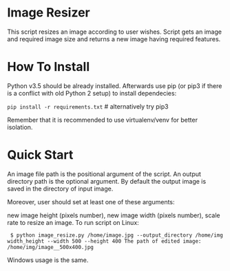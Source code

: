 # Image Resizer

This script resizes an image according to user wishes. Script gets an image and required image size and returns a new image having required features.

# How To Install
Python v3.5 should be already installed. Afterwards use pip (or pip3 if there is a conflict with old Python 2 setup) to install dependecies:

`
pip install -r requirements.txt `  # alternatively try pip3

Remember that it is recommended to use virtualenv/venv for better isolation.

# Quick Start
An image file path is the positional argument of the script. An output directory path is the optional argument. By default the output image is saved in the directory of input image.

Moreover, user should set at least one of these arguments:

new image height (pixels number),
new image width (pixels number),
scale rate to resize an image.
To run script on Linux:

`
$ python image_resize.py /home/image.jpg --output_directory /home/img width_height --width 500 --height 400
The path of edited image: /home/img/image__500x400.jpg`

Windows usage is the same.

